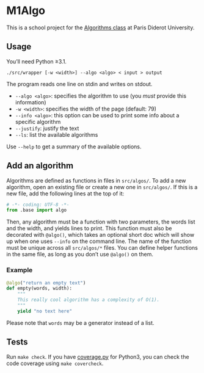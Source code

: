 # M1Algo

This is a school project for the [Algorithms class][algo] at Paris Diderot
University.

[algo]: http://www.liafa.univ-paris-diderot.fr/~francoisl/m1algo.html

## Usage

You’ll need Python ≥3.1.

```
./src/wrapper [-w <width>] --algo <algo> < input > output
```

The program reads one line on stdin and writes on stdout.

- `--algo <algo>`: specifies the algorithm to use (you *must* provide this
  information)
- `-w <width>`: specifies the width of the page (default: 79)
- `--info <algo>`: this option can be used to print some info about a specific
  algorithm
- `--justify`: justify the text
- `--ls`: list the available algorithms

Use `--help` to get a summary of the available options.

## Add an algorithm

Algorithms are defined as functions in files in `src/algos/`. To add a new
algorithm, open an existing file or create a new one in `src/algos/`. If this is
a new file, add the following lines at the top of it:

```python
# -*- coding: UTF-8 -*-
from .base import algo
```

Then, any algorithm must be a function with two parameters, the words list and
the width, and yields lines to print. This function must also be decorated with
`@algo()`, which takes an optional short doc which will show up when one uses
`--info` on the command line. The name of the function must be unique across
all `src/algos/*` files. You can define helper functions in the same file, as
long as you don’t use `@algo()` on them.

### Example

```python
@algo("return an empty text")
def empty(words, width):
    """
    This really cool algorithm has a complexity of O(1).
    """
    yield "no text here"
```

Please note that `words` may be a generator instead of a list.

## Tests

Run `make check`. If you have [coverage.py][cov] for Python3, you can check the
code coverage using `make covercheck`.

[cov]: http://nedbatchelder.com/code/coverage/
